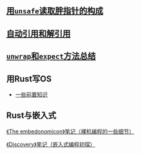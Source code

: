## [用`unsafe`读取胖指针的构成](fat_pointer_of_string.md)
## [自动引用和解引用](ref_and_deref.md)
## [`unwrap`和`expect`方法总结](unwrap_expect.md)
## 用Rust写OS
   * [一些前置知识](write_os_with_rust/pre-knowledge.md) 

## Rust与嵌入式

[《The embedonomicon》笔记（裸机编程的一些细节）](./embed_with_rust/embedonomicon.md)

[《Discovery》笔记（嵌入式编程初探）](./embed_with_rust/discovery.md)

